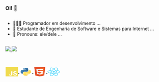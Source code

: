 ### Oi! 👋

##

- 👨🏽‍💻 Programador em desenvolvimento ...
- 🚀 Estudante de Engenharia de Software e Sistemas para Internet ...
- 🙂 Pronouns: ele/dele ...

##
<div>
  <a href="https://github.com/RonaldoFidelis">
  <img width="48%" src="https://github-readme-stats.vercel.app/api?username=RonaldoFidelis&show_icons=true&theme=algolia&include_all_commits&count_private=true"/>
  <img width="45.4%" src="https://github-readme-stats.vercel.app/api/top-langs/?username=RonaldoFidelis&langs_count=16&theme=algolia&layout=compact"/> 
<div/>
  
##
  
<div style="display: inline_block"><br>
  <img align="center" alt="Ronaldo-Js" height="30" width="40" src="https://raw.githubusercontent.com/devicons/devicon/master/icons/javascript/javascript-plain.svg">
  <img align="center" alt="Ronaldo-Python" height="30" width="40" src="https://raw.githubusercontent.com/devicons/devicon/master/icons/python/python-original.svg">
  <img align="center" alt="Ronaldo-HTML" height="30" width="40" src="https://raw.githubusercontent.com/devicons/devicon/master/icons/html5/html5-original.svg">
  <img align="center" alt="Ronaldo-React" height="30" width="40" src="https://raw.githubusercontent.com/devicons/devicon/master/icons/react/react-original.svg">
</div>
